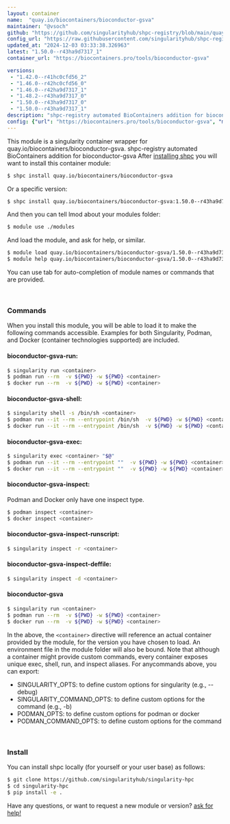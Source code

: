 ```yaml
---
layout: container
name:  "quay.io/biocontainers/bioconductor-gsva"
maintainer: "@vsoch"
github: "https://github.com/singularityhub/shpc-registry/blob/main/quay.io/biocontainers/bioconductor-gsva/container.yaml"
config_url: "https://raw.githubusercontent.com/singularityhub/shpc-registry/main/quay.io/biocontainers/bioconductor-gsva/container.yaml"
updated_at: "2024-12-03 03:33:38.326963"
latest: "1.50.0--r43ha9d7317_1"
container_url: "https://biocontainers.pro/tools/bioconductor-gsva"

versions:
 - "1.42.0--r41hc0cfd56_2"
 - "1.46.0--r42hc0cfd56_0"
 - "1.46.0--r42ha9d7317_1"
 - "1.48.2--r43ha9d7317_0"
 - "1.50.0--r43ha9d7317_0"
 - "1.50.0--r43ha9d7317_1"
description: "shpc-registry automated BioContainers addition for bioconductor-gsva"
config: {"url": "https://biocontainers.pro/tools/bioconductor-gsva", "maintainer": "@vsoch", "description": "shpc-registry automated BioContainers addition for bioconductor-gsva", "latest": {"1.50.0--r43ha9d7317_1": "sha256:7ac79927aec585e910a75c8819027637d0150c93aca610ecbf458f3c20e682a9"}, "tags": {"1.42.0--r41hc0cfd56_2": "sha256:f5a0a282e384289c54aaee024c4898ad7030c3c03ae324626097f457944984a9", "1.46.0--r42hc0cfd56_0": "sha256:8e97c964798b56090d6eb8c4c3d33ae785e4e968eb6d01278103948ff3bb0018", "1.46.0--r42ha9d7317_1": "sha256:545d4211815ab417c3205f42554f398ba7894e7b80e7f8ca0b46c8ffb44609c8", "1.48.2--r43ha9d7317_0": "sha256:62e150489388167de3e87e4c8ee1e792cf4e68d5b3cf3bc46293c15e98540006", "1.50.0--r43ha9d7317_0": "sha256:58de5d5e9cb75d569aa8dcd00a2a8d2bb27558519feb531a46e21ea62cfdb449", "1.50.0--r43ha9d7317_1": "sha256:7ac79927aec585e910a75c8819027637d0150c93aca610ecbf458f3c20e682a9"}, "docker": "quay.io/biocontainers/bioconductor-gsva"}
---
```


This module is a singularity container wrapper for quay.io/biocontainers/bioconductor-gsva.
shpc-registry automated BioContainers addition for bioconductor-gsva
After [installing shpc](#install) you will want to install this container module:


```bash
$ shpc install quay.io/biocontainers/bioconductor-gsva
```

Or a specific version:

```bash
$ shpc install quay.io/biocontainers/bioconductor-gsva:1.50.0--r43ha9d7317_1
```

And then you can tell lmod about your modules folder:

```bash
$ module use ./modules
```

And load the module, and ask for help, or similar.

```bash
$ module load quay.io/biocontainers/bioconductor-gsva/1.50.0--r43ha9d7317_1
$ module help quay.io/biocontainers/bioconductor-gsva/1.50.0--r43ha9d7317_1
```

You can use tab for auto-completion of module names or commands that are provided.

<br>

### Commands

When you install this module, you will be able to load it to make the following commands accessible.
Examples for both Singularity, Podman, and Docker (container technologies supported) are included.

#### bioconductor-gsva-run:

```bash
$ singularity run <container>
$ podman run --rm  -v ${PWD} -w ${PWD} <container>
$ docker run --rm  -v ${PWD} -w ${PWD} <container>
```

#### bioconductor-gsva-shell:

```bash
$ singularity shell -s /bin/sh <container>
$ podman run --it --rm --entrypoint /bin/sh  -v ${PWD} -w ${PWD} <container>
$ docker run --it --rm --entrypoint /bin/sh  -v ${PWD} -w ${PWD} <container>
```

#### bioconductor-gsva-exec:

```bash
$ singularity exec <container> "$@"
$ podman run --it --rm --entrypoint ""  -v ${PWD} -w ${PWD} <container> "$@"
$ docker run --it --rm --entrypoint ""  -v ${PWD} -w ${PWD} <container> "$@"
```

#### bioconductor-gsva-inspect:

Podman and Docker only have one inspect type.

```bash
$ podman inspect <container>
$ docker inspect <container>
```

#### bioconductor-gsva-inspect-runscript:

```bash
$ singularity inspect -r <container>
```

#### bioconductor-gsva-inspect-deffile:

```bash
$ singularity inspect -d <container>
```



#### bioconductor-gsva

```bash
$ singularity run <container>
$ podman run --rm  -v ${PWD} -w ${PWD} <container>
$ docker run --rm  -v ${PWD} -w ${PWD} <container>
```


In the above, the `<container>` directive will reference an actual container provided
by the module, for the version you have chosen to load. An environment file in the
module folder will also be bound. Note that although a container
might provide custom commands, every container exposes unique exec, shell, run, and
inspect aliases. For anycommands above, you can export:

 - SINGULARITY_OPTS: to define custom options for singularity (e.g., --debug)
 - SINGULARITY_COMMAND_OPTS: to define custom options for the command (e.g., -b)
 - PODMAN_OPTS: to define custom options for podman or docker
 - PODMAN_COMMAND_OPTS: to define custom options for the command

<br>

### Install

You can install shpc locally (for yourself or your user base) as follows:

```bash
$ git clone https://github.com/singularityhub/singularity-hpc
$ cd singularity-hpc
$ pip install -e .
```

Have any questions, or want to request a new module or version? [ask for help!](https://github.com/singularityhub/singularity-hpc/issues)